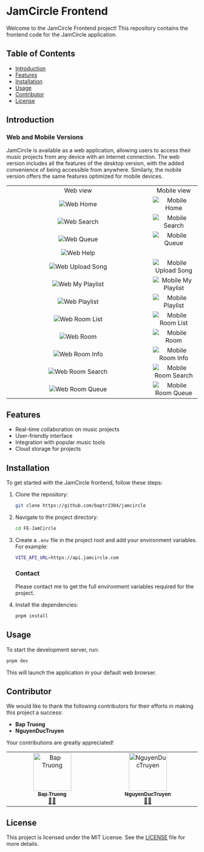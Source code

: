 # JamCircle Frontend

Welcome to the JamCircle Frontend project! This repository contains the frontend code for the JamCircle application.

## Table of Contents

- [Introduction](#introduction)
- [Features](#features)
- [Installation](#installation)
- [Usage](#usage)
- [Contributor](#contributor)
- [License](#license)

## Introduction

### Web and Mobile Versions

JamCircle is available as a web application, allowing users to access their music projects from any device with an internet connection. The web version includes all the features of the desktop version, with the added convenience of being accessible from anywhere. Similarly, the mobile version offers the same features optimized for mobile devices.

<table align="center">
    <tr>
        <td align="center" width="75%">
            Web view
        </td>
        <td align="center" width="75%">
            Mobile view
        </td>
    </tr>
    <tr>
        <td align="center" width="75%">
            <img src="https://raw.githubusercontent.com/baptr2304/jamcircle/refs/heads/feat/readme/src/docs/images/desktop/home.png" alt="Web Home" title="Web Home">
        </td>
        <td align="center" width="75%">
            <img src="https://raw.githubusercontent.com/baptr2304/jamcircle/refs/heads/feat/readme/src/docs/images/mobile/home.png" alt="Mobile Home" title="Mobile Home">
        </td>
    </tr>
    <tr>
        <td align="center" width="75%">
            <img src="https://raw.githubusercontent.com/baptr2304/jamcircle/refs/heads/feat/readme/src/docs/images/desktop/search.png" alt="Web Search" title="Web Search">
        </td>
        <td align="center" width="75%">
            <img src="https://raw.githubusercontent.com/baptr2304/jamcircle/refs/heads/feat/readme/src/docs/images/mobile/search.png" alt="Mobile Search" title="Mobile Search">
        </td>
    </tr>
    <tr>
        <td align="center" width="75%">
            <img src="https://raw.githubusercontent.com/baptr2304/jamcircle/refs/heads/feat/readme/src/docs/images/desktop/queue.png" alt="Web Queue" title="Web Queue">
        </td>
        <td align="center" width="75%">
            <img src="https://raw.githubusercontent.com/baptr2304/jamcircle/refs/heads/feat/readme/src/docs/images/mobile/queue.png" alt="Mobile Queue" title="Mobile Queue">
        </td>
    </tr>
    <tr>
        <td align="center" width="75%">
            <img src="https://raw.githubusercontent.com/baptr2304/jamcircle/refs/heads/feat/readme/src/docs/images/desktop/help.png" alt="Web Help" title="Web Help">
        </td>
    </tr>
    <tr>
        <td align="center" width="75%">
            <img src="https://raw.githubusercontent.com/baptr2304/jamcircle/refs/heads/feat/readme/src/docs/images/desktop/upload-song.png" alt="Web Upload Song" title="Web Upload Song">
        </td>
        <td align="center" width="75%">
            <img src="https://raw.githubusercontent.com/baptr2304/jamcircle/refs/heads/feat/readme/src/docs/images/mobile/upload-song.png" alt="Mobile Upload Song" title="Mobile Upload Song">
        </td>
    </tr>
    <tr>
        <td align="center" width="75%">
            <img src="https://raw.githubusercontent.com/baptr2304/jamcircle/refs/heads/feat/readme/src/docs/images/desktop/myplaylist.png" alt="Web My Playlist" title="Web My Playlist">
        </td>
        <td align="center" width="75%">
            <img src="https://raw.githubusercontent.com/baptr2304/jamcircle/refs/heads/feat/readme/src/docs/images/mobile/myplaylist.png" alt="Mobile My Playlist" title="Mobile My Playlist">
        </td>
    </tr>
    <tr>
        <td align="center" width="75%">
            <img src="https://raw.githubusercontent.com/baptr2304/jamcircle/refs/heads/feat/readme/src/docs/images/desktop/playlist.png" alt="Web Playlist" title="Web Playlist">
        </td>
        <td align="center" width="75%">
            <img src="https://raw.githubusercontent.com/baptr2304/jamcircle/refs/heads/feat/readme/src/docs/images/mobile/playlist.png" alt="Mobile Playlist" title="Mobile Playlist">
        </td>
    </tr>
    <tr>
        <td align="center" width="75%">
            <img src="https://raw.githubusercontent.com/baptr2304/jamcircle/refs/heads/feat/readme/src/docs/images/desktop/room-list.png" alt="Web Room List" title="Web Room List">
        </td>
        <td align="center" width="75%">
            <img src="https://raw.githubusercontent.com/baptr2304/jamcircle/refs/heads/feat/readme/src/docs/images/mobile/room-list.png" alt="Mobile Room List" title="Mobile Room List">
        </td>
    </tr>
    <tr>
        <td align="center" width="75%">
            <img src="https://raw.githubusercontent.com/baptr2304/jamcircle/refs/heads/feat/readme/src/docs/images/desktop/room.png" alt="Web Room" title="Web Room List">
        </td>
        <td align="center" width="75%">
            <img src="https://raw.githubusercontent.com/baptr2304/jamcircle/refs/heads/feat/readme/src/docs/images/mobile/room.png" alt="Mobile Room" title="Mobile Room List">
        </td>
    </tr>
    <tr>
        <td align="center" width="75%">
            <img src="https://raw.githubusercontent.com/baptr2304/jamcircle/refs/heads/feat/readme/src/docs/images/desktop/room-info.png" alt="Web Room Info" title="Web Room Info">
        </td>
        <td align="center" width="75%">
            <img src="https://raw.githubusercontent.com/baptr2304/jamcircle/refs/heads/feat/readme/src/docs/images/mobile/room-info.png" alt="Mobile Room Info" title="Mobile Room Info">
        </td>
    </tr>
    <tr>
        <td align="center" width="75%">
            <img src="https://raw.githubusercontent.com/baptr2304/jamcircle/refs/heads/feat/readme/src/docs/images/desktop/room-search.png" alt="Web Room Search" title="Web Room Search">
        </td>
        <td align="center" width="75%">
            <img src="https://raw.githubusercontent.com/baptr2304/jamcircle/refs/heads/feat/readme/src/docs/images/mobile/room-search.png" alt="Mobile Room Search" title="Mobile Room Search">
        </td>
    </tr>
    <tr>
        <td align="center" width="75%">
            <img src="https://raw.githubusercontent.com/baptr2304/jamcircle/refs/heads/feat/readme/src/docs/images/desktop/room-queue.png" alt="Web Room Queue" title="Web Room Queue">
        </td>
        <td align="center" width="75%">
            <img src="https://raw.githubusercontent.com/baptr2304/jamcircle/refs/heads/feat/readme/src/docs/images/mobile/room-queue.png" alt="Mobile Room Queue" title="Mobile Room Queue">
        </td>
    </tr>
</table>

## Features

- Real-time collaboration on music projects
- User-friendly interface
- Integration with popular music tools
- Cloud storage for projects

## Installation

To get started with the JamCircle frontend, follow these steps:

1. Clone the repository:
    ```bash
    git clone https://github.com/baptr2304/jamcircle
    ```
2. Navigate to the project directory:
    ```bash
    cd FE-JamCircle
    ```
3. Create a `.env` file in the project root and add your environment variables. For example:
    ```bash
    VITE_API_URL=https://api.jamcircle.com
    ```
    ### Contact

    Please contact me to get the full environment variables required for the project.
3. Install the dependencies:
    ```bash
    pnpm install
    ```

## Usage

To start the development server, run:
```bash
pnpm dev
```
This will launch the application in your default web browser.

## Contributor
We would like to thank the following contributors for their efforts in making this project a success:

- **Bap Truong**
- **NguyenDucTruyen**

Your contributions are greatly appreciated!
<table>
  <tbody>
    <tr>
      <td align="center" valign="top" width="14.28%"><a href="https://github.com/Bap Truong"><img src="https://avatars.githubusercontent.com/u/88774946?v=4" width="100px;" alt="Bap Truong"/><br /><sub><b>Bap Truong</b></sub></a><br /><a href="https://github.com/baptr2304" title="Documentation">👧🏻</a></td>
      <td align="center" valign="top" width="14.28%"><a href="https://github.com/NguyenDucTruyen"><img src="https://avatars.githubusercontent.com/u/118962054?v=4" width="100px;" alt="NguyenDucTruyen"/><br /><sub><b>NguyenDucTruyen</b></sub></a><br /><a href="https://github.com/NguyenDucTruyen" title="Documentation">👦🏻</a></td>
    </tr>
  </tbody>
</table>

## License

This project is licensed under the MIT License. See the [LICENSE](LICENSE) file for more details.
